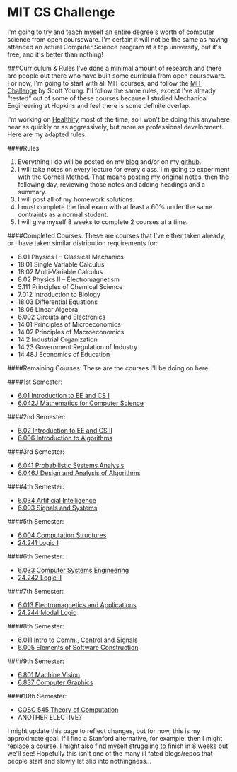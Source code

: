 # MIT CS Challenge

I'm going to try and teach myself an entire degree's worth of computer science from open courseware. I'm certain it will not be the same as having attended an actual Computer Science program at a top university, but it's free, and it's better than nothing!

###Curriculum & Rules
I've done a minimal amount of research and there are people out there who have built some curricula from open courseware. For now, I'm going to start with all MIT courses, and follow the [MIT Challenge](http://www.scotthyoung.com/blog/mit-challenge/) by Scott Young. I'll follow the same rules, except I've already "tested" out of some of these courses because I studied Mechanical Engineering at Hopkins and feel there is some definite overlap.

I'm working on [Healthify](www.healthify.us) most of the time, so I won't be doing this anywhere near as quickly or as aggressively, but more as professional development. Here are my adapted rules:

####Rules

1. Everything I do will be posted on my [blog](http://blog.golfymcg.com) and/or on my [github](https://www.github.com/GolfyMcG).
2. I will take notes on every lecture for every class. I'm going to experiment with the [Cornell Method](http://coe.jmu.edu/learningtoolbox/cornellnotes.html). That means posting my original notes, then the following day, reviewing those notes and adding headings and a summary.
3. I will post all of my homework solutions.
4. I must complete the final exam with at least a 60% under the same contraints as a normal student.
5. I will give myself 8 weeks to complete 2 courses at a time.

####Completed Courses:
These are courses that I've either taken already, or I have taken similar distribution requirements for:

 - 8.01	Physics I – Classical Mechanics
 - 18.01	Single Variable Calculus
 - 18.02	Multi-Variable Calculus
 - 8.02	Physics II – Electromagnetism
 - 5.111	Principles of Chemical Science
 - 7.012	Introduction to Biology
 - 18.03	Differential Equations
 - 18.06	Linear Algebra
 - 6.002	Circuits and Electronics
 - 14.01	Principles of Microeconomics
 - 14.02	Principles of Macroeconomics
 - 14.2	Industrial Organization
 - 14.23	Government Regulation of Industry
 - 14.48J	Economics of Education

####Remaining Courses:
These are the courses I'll be doing on here:

####1st Semester:
 - [6.01 Introduction to EE and CS I][into-to-ee-cs-1]
 - [6.042J Mathematics for Computer Science][math-for-cs]
 
####2nd Semester:
 - [6.02 Introduction to EE and CS II][inro-to-ee-cs-2]
 - [6.006 Introduction to Algorithms][intro-to-alg]

####3rd Semester:
 - [6.041 Probabilistic Systems Analysis][prob-sys-anal]
 - [6.046J Design and Analysis of Algorithms][des-and-anal-of-alg]

####4th Semester:
 - [6.034 Artificial Intelligence][art-int]
 - [6.003 Signals and Systems][sig-and-sys]
 
####5th Semester:
 - [6.004 Computation Structures][comp-struc]
 - [24.241	Logic I][log-1]

####6th Semester:
 - [6.033 Computer Systems Engineering][comp-sys-eng]
 - [24.242 Logic II][log-2]

####7th Semester:
 - [6.013 Electromagnetics and Applications][ele-and-app]
 - [24.244 Modal Logic][mod-log]

####8th Semester:
 - [6.011 Intro to Comm., Control and Signals][intro-to-comm-cont-sig]
 - [6.005 Elements of Software Construction][elem-of-soft-con]

####9th Semester:
 - [6.801 Machine Vision][mach-vis]
 - [6.837 Computer Graphics][comp-graph]

####10th Semester:
 - [COSC 545	Theory of Computation][theory-of-comp]
 - ANOTHER ELECTIVE?

I might update this page to reflect changes, but for now, this is my approximate goal. If I find a Stanford alternative, for example, then I might replace a course. I might also find myself struggling to finish in 8 weeks but we'll see! Hopefully this isn't one of the many ill fated blogs/repos that people start and slowly let slip into nothingness...


[into-to-ee-cs-1]:http://ocw.mit.edu/courses/electrical-engineering-and-computer-science/6-01sc-introduction-to-electrical-engineering-and-computer-science-i-spring-2011/
[math-for-cs]:http://ocw.mit.edu/courses/electrical-engineering-and-computer-science/6-042j-mathematics-for-computer-science-fall-2010/
[inro-to-ee-cs-2]:http://ocw.mit.edu/courses/electrical-engineering-and-computer-science/6-02-introduction-to-eecs-ii-digital-communication-systems-fall-2012/
[intro-to-alg]:http://ocw.mit.edu/courses/electrical-engineering-and-computer-science/6-006-introduction-to-algorithms-fall-2011/
[prob-sys-anal]:http://ocw.mit.edu/courses/electrical-engineering-and-computer-science/6-041-probabilistic-systems-analysis-and-applied-probability-fall-2010/
[des-and-anal-of-alg]:http://ocw.mit.edu/courses/electrical-engineering-and-computer-science/6-046j-design-and-analysis-of-algorithms-spring-2012/
[art-int]:http://ocw.mit.edu/courses/electrical-engineering-and-computer-science/6-034-artificial-intelligence-fall-2010/
[sig-and-sys]:http://ocw.mit.edu/courses/electrical-engineering-and-computer-science/6-003-signals-and-systems-fall-2011/
[comp-struc]:http://ocw.mit.edu/courses/electrical-engineering-and-computer-science/6-004-computation-structures-spring-2009/
[log-1]:http://ocw.mit.edu/courses/linguistics-and-philosophy/24-241-logic-i-fall-2009/
[comp-sys-eng]:http://ocw.mit.edu/courses/electrical-engineering-and-computer-science/6-033-computer-system-engineering-spring-2009/
[log-2]:http://ocw.mit.edu/courses/linguistics-and-philosophy/24-242-logic-ii-spring-2004/
[ele-and-app]:http://ocw.mit.edu/courses/electrical-engineering-and-computer-science/6-013-electromagnetics-and-applications-spring-2009/
[mod-log]:http://ocw.mit.edu/courses/linguistics-and-philosophy/24-244-modal-logic-fall-2009/
[intro-to-comm-cont-sig]:http://ocw.mit.edu/courses/electrical-engineering-and-computer-science/6-011-introduction-to-communication-control-and-signal-processing-spring-2010/
[elem-of-soft-con]:http://ocw.mit.edu/courses/electrical-engineering-and-computer-science/6-005-elements-of-software-construction-fall-2011/
[mach-vis]:http://ocw.mit.edu/courses/electrical-engineering-and-computer-science/6-801-machine-vision-fall-2004/
[comp-graph]:http://ocw.mit.edu/courses/electrical-engineering-and-computer-science/6-837-computer-graphics-fall-2012/
[theory-of-comp]:http://courses.georgetown.edu/index.cfm?Action=View&CourseID=COSC-545
